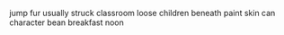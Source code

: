 jump fur usually struck classroom loose children beneath paint skin can character bean breakfast noon